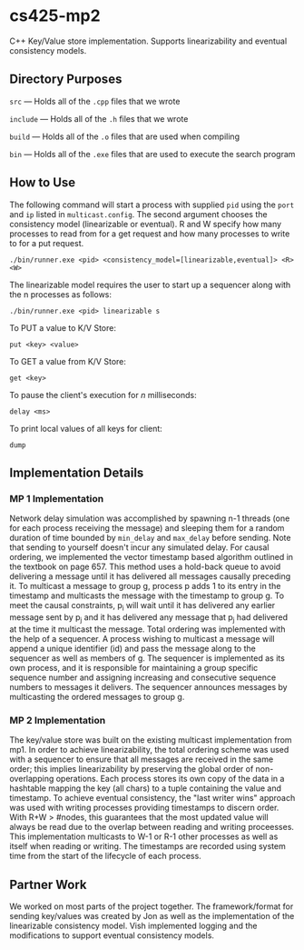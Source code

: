 # cs425-mp2
C++ Key/Value store implementation. Supports linearizability and eventual consistency models.

## Directory Purposes
`src` — Holds all of the `.cpp` files that we wrote

`include` — Holds all of the `.h` files that we wrote

`build` — Holds all of the `.o` files that are used when compiling

`bin` — Holds all of the `.exe` files that are used to execute the search program

## How to Use
The following command will start a process with supplied `pid` using the `port` and `ip` listed in `multicast.config`. The second argument chooses the consistency model (linearizable or eventual).
R and W specify how many processes to read from for a get request and how many processes to write to
for a put request.

`./bin/runner.exe <pid> <consistency_model=[linearizable,eventual]> <R> <W>`

The linearizable model requires the user to start up a sequencer along with the n processes as follows:

`./bin/runner.exe <pid> linearizable s`

To PUT a value to K/V Store:

`put <key> <value>`

To GET a value from K/V Store:

`get <key>`

To pause the client's execution for *n* milliseconds:

`delay <ms>`

To print local values of all keys for client:

`dump`

## Implementation Details

### MP 1 Implementation 
Network delay simulation was accomplished by spawning n-1 threads (one for each process receiving the message) and sleeping them for a random duration of time bounded by `min_delay` and `max_delay` before sending. Note that sending to yourself doesn't incur any simulated delay. For causal ordering, we implemented the vector timestamp based algorithm outlined in the textbook on page 657. This method uses a hold-back queue to avoid delivering a message until it has delivered all messages causally preceding it. To multicast a message to group g, process p adds 1 to its entry in the timestamp and multicasts the message with the timestamp to group g. To meet the causal constraints, p<sub>i</sub> will wait until it has delivered any earlier message sent by p<sub>j</sub> and it has delivered any message that p<sub>j</sub> had delivered at the time it multicast the message. Total ordering was implemented with the help of a sequencer. A process wishing to multicast a message will append a unique identifier (id) and pass the message along to the sequencer as well as members of g. The sequencer is implemented as its own process, and it is responsible for maintaining a group specific sequence number and assigning increasing and consecutive sequence numbers to messages it delivers. The sequencer announces messages by multicasting the ordered messages to group g.

### MP 2 Implementation
The key/value store was built on the existing multicast implementation from mp1. In order to achieve linearizability, the total ordering scheme was used with a sequencer to ensure that all messages are received in the same order; this implies linearizability by preserving the global order of non-overlapping operations. Each process stores its own copy of the data in a hashtable mapping the key (all chars) to a tuple containing the value and timestamp. To achieve eventual consistency, the "last writer wins" approach was used with writing processes providing timestamps to discern order. With R+W > #nodes, this guarantees that the most updated value will always be read due to the overlap between reading and writing proceesses. This implementation multicasts to W-1 or R-1 other processes as well as itself when reading or writing. The timestamps are recorded using system time from the start of the lifecycle of each process.

## Partner Work

We worked on most parts of the project together. The framework/format for sending key/values was created by Jon as well as the implementation of the linearizable consistency model. Vish implemented logging and the modifications to support eventual consistency models. 

